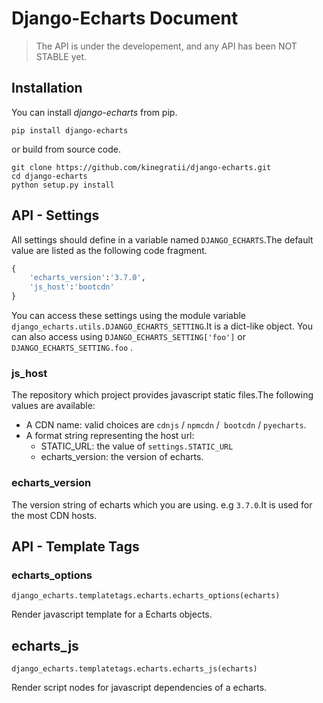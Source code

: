 # Django-Echarts Document

> The API is under the developement, and any API has been NOT STABLE yet.

## Installation

You can install *django-echarts* from pip.

```
pip install django-echarts
```

or build from source code.

```
git clone https://github.com/kinegratii/django-echarts.git
cd django-echarts
python setup.py install
```

## API - Settings

All settings should define in a variable named `DJANGO_ECHARTS`.The default value are listed as the following code fragment.

```python
{
    'echarts_version':'3.7.0',
    'js_host':'bootcdn'
}
```

You can access these settings using  the module variable  `django_echarts.utils.DJANGO_ECHARTS_SETTING`.It is a dict-like object. You can also access using   `DJANGO_ECHARTS_SETTING['foo']` or `DJANGO_ECHARTS_SETTING.foo` .

### js_host

The repository which project provides javascript static files.The following values are available:

- A CDN name: valid choices are `cdnjs` / `npmcdn` /` bootcdn` / `pyecharts`.
- A format string representing the host url:
  - STATIC_URL: the value of `settings.STATIC_URL`
  - echarts_version: the version of echarts.

### echarts_version

The version string of echarts which you are using. e.g `3.7.0`.It is used for the most CDN hosts.

## API - Template Tags

### echarts_options

`django_echarts.templatetags.echarts.echarts_options(echarts)`

Render javascript template for a Echarts objects.

## echarts_js

`django_echarts.templatetags.echarts.echarts_js(echarts)`

Render script nodes for javascript dependencies of a echarts.
